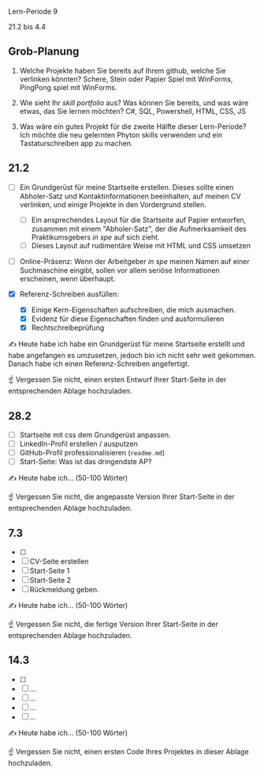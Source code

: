 Lern-Periode 9

21.2 bis 4.4

## Grob-Planung

1. Welche Projekte haben Sie bereits auf Ihrem github, welche Sie verlinken könnten?
  Schere, Stein oder Papier Spiel mit WinForms, PingPong spiel mit WinForms.
   
3. Wie sieht Ihr *skill portfolio* aus? Was können Sie bereits, und was wäre etwas, das Sie lernen möchten?
  C#, SQL, Powershell, HTML, CSS, JS
   
4. Was wäre ein gutes Projekt für die zweite Hälfte dieser Lern-Periode?
   Ich möchte die neu gelernten Phyton skills verwenden und ein Tastaturschreiben app zu machen.

## 21.2

- [ ] Ein Grundgerüst für meine Startseite erstellen. Dieses sollte einen Abholer-Satz und Kontaktinformationen beeinhalten, auf meinen CV verlinken, und einige Projekte in den Vordergrund stellen.
  
  - [ ] Ein ansprechendes Layout für die Startseite auf Papier entworfen, zusammen mit einem "Abholer-Satz", der die Aufmerksamkeit des Praktikumsgebers *in spe* auf sich zieht.
  - [ ] Dieses Layout auf rudimentäre Weise mit HTML und CSS umsetzen
- [ ] Online-Präsenz: Wenn der Arbeitgeber *in spe* meinen Namen auf einer Suchmaschine eingibt, sollen vor allem seriöse Informationen erscheinen, wenn überhaupt.
  
- [x] Referenz-Schreiben ausfüllen:
  
  - [x] Einige Kern-Eigenschaften aufschreiben, die mich ausmachen.
  - [x] Evidenz für diese Eigenschaften finden und ausformulieren
  - [x] Rechtschreibeprüfung

✍️ Heute habe ich habe ein Grundgerüst für meine Startseite erstellt und habe angefangen es umzusetzen, jedoch bin ich nicht sehr weit gekommen. Danach habe ich einen Referenz-Schreiben angefertigt.

☝️ Vergessen Sie nicht, einen ersten Entwurf Ihrer Start-Seite in der entsprechenden Ablage hochzuladen.

## 28.2

- [ ] Startseite mit css dem Grundgerüst anpassen.
- [ ] LinkedIn-Profil erstellen / ausputzen
- [ ] GitHub-Profil professionalisieren (`readme.md`)
- [ ] Start-Seite: Was ist das dringendste AP?

✍️ Heute habe ich... (50-100 Wörter)

☝️ Vergessen Sie nicht, die angepasste Version Ihrer Start-Seite in der entsprechenden Ablage hochzuladen.

## 7.3

- [ ] 
- [ ] CV-Seite erstellen
- [ ] Start-Seite 1
- [ ] Start-Seite 2
- [ ] Rückmeldung geben.

✍️ Heute habe ich... (50-100 Wörter)

☝️ Vergessen Sie nicht, die fertige Version Ihrer Start-Seite in der entsprechenden Ablage hochzuladen.

## 14.3

- [ ] 
- [ ] ...
- [ ] ...
- [ ] ...
- [ ] ...

✍️ Heute habe ich... (50-100 Wörter)

☝️ Vergessen Sie nicht, einen ersten Code Ihres Projektes in dieser Ablage hochzuladen.
